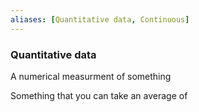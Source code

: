 ```yaml
---
aliases: [Quantitative data, Continuous]
---
```


### Quantitative data

A numerical measurment of something

Something that you can take an average of 